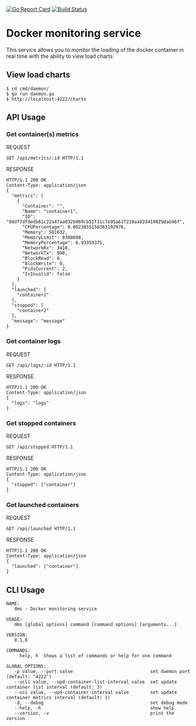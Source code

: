 [![Go Report Card](https://goreportcard.com/badge/github.com/lavrs/docker-monitoring-service)](https://goreportcard.com/report/github.com/lavrs/docker-monitoring-service) [![Build Status](https://travis-ci.org/lavrs/docker-monitoring-service.svg?branch=master)](https://travis-ci.org/lavrs/docker-monitoring-service)
# Docker monitoring service
This service allows you to monitor the loading of the docker container in real time with the ability to view load charts
## View load charts
```
$ cd cmd/daemon/
$ go run daemon.go
$ http://localhost:4222/charts
```
## API Usage
### Get container(s) metrics
REQUEST
```
GET /api/metrics/:id HTTP/1.1
```
RESPONSE
```
HTTP/1.1 200 OK
Content-Type: application/json
{
  "metrics": [
    {
      "Container": "",
      "Name": "container1",
      "ID": "0ddf7dfdedb61c22a47aa032b069cb51f11c7e95a61f210aab2d419829dab46f",
      "CPUPercentage": 0.0023855158363192976,
      "Memory": 581632,
      "MemoryLimit": 8388608,
      "MemoryPercentage": 6.93359375,
      "NetworkRx": 3410,
      "NetworkTx": 998,
      "BlockRead": 0,
      "BlockWrite": 0,
      "PidsCurrent": 2,
      "IsInvalid": false
    }
  ],
  "launched": [
    "container1"
  ],
  "stopped": [
    "container2"
  ],
  "message": "message"
}
```
### Get container logs
REQUEST
```
GET /api/logs/:id HTTP/1.1
```
RESPONSE
```
HTTP/1.1 200 OK
Content-Type: application/json
{
  "logs": "logs"
}
```
### Get stopped containers
REQUEST
```
GET /api/stopped HTTP/1.1
```
RESPONSE
```
HTTP/1.1 200 OK
Content-Type: application/json
{
  "stopped": ["container"]
}
```
### Get launched containers
REQUEST
```
GET /api/launched HTTP/1.1
```
RESPONSE
```
HTTP/1.1 200 OK
Content-Type: application/json
{
  "launched": ["container"]
}
```
## CLI Usage
```
NAME:
   dms - Docker monitoring service

USAGE:
   dms [global options] command [command options] [arguments...]

VERSION:
   0.1.0

COMMANDS:
     help, h  Shows a list of commands or help for one command

GLOBAL OPTIONS:
   -p value, --port value                             set daemon port (default: "4222")
   --ucli value, --upd-container-list-interval value  set update container list interval (default: 3)
   --uci value, --upd-container-interval value        set update container metrics interval (default: 1)
   -d, --debug                                        set debug mode
   --help, -h                                         show help
   --version, -v                                      print the version
```
